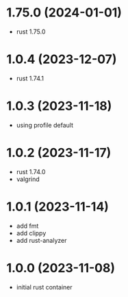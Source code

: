 # 1.75.0 (2024-01-01)

* rust 1.75.0

# 1.0.4 (2023-12-07)

* rust 1.74.1

# 1.0.3 (2023-11-18)

* using profile default

# 1.0.2 (2023-11-17)

* rust 1.74.0
* valgrind

# 1.0.1 (2023-11-14)

* add fmt
* add clippy
* add rust-analyzer

# 1.0.0 (2023-11-08)

* initial rust container
